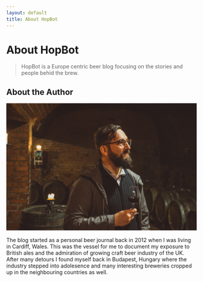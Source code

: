 ```yaml
---
layout: default
title: About HopBot
---
```


# About HopBot

> HopBot is a Europe centric beer blog focusing on the stories and people behid the brew.

## About the Author

<img src="/uploads/istvan.jpg">

The blog started as a personal beer journal back in 2012 when I was living in Cardiff, Wales. This was the vessel for me to document my exposure to British ales and the admiration of growing craft beer industry of the UK. After many detours I found myself back in Budapest, Hungary where the industry stepped into adolesence and many interesting breweries cropped up in the neighbouring countries as well. 